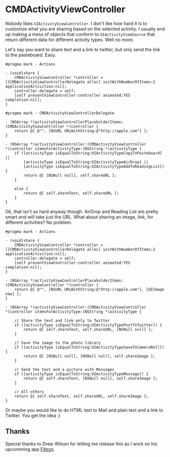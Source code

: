 # CMDActivityViewController

Nobody likes `UIActivityViewController`. I don't like how hard it is to customize what you are sharing based on the selected activity. I usually end up making a mess of objects that conform to `UIActivityItemSource` that return different data for different activity types. Well no more.

Let's say you want to share text and a link to twitter, but only send the link to the pasteboard. Easy.

```
#pragma mark - Actions

- (void)share {
    CMDActivityViewController *controller = [[CMDActivityViewControllerDelegate alloc] initWithNumberOfItems:2 applicationActivities:nil];
    controller.delegate = self;
    [self presentViewController:controller animated:YES completion:nil];
}

#pragma mark - CMDActivityViewControllerDelegate

- (NSArray *)activityViewControllerPlaceholderItems:(CMDActivityViewController *)controller {
    return @[ @"", [NSURL URLWithString:@"http://apple.com"] ];
}

- (NSArray *)activityViewController:(CMDActivityViewController *)controller itemsForActivityType:(NSString *)activityType {
    if ([activityType isEqualToString:UIActivityTypeCopyToPasteboard] ||
        [activityType isEqualToString:UIActivityTypeAirDrop] ||
        [activityType isEqualToString:UIActivityTypeAddToReadingList]) {
        return @[ [NSNull null], self.shareURL ];
    }

    else {
        return @[ self.shareText, self.shareURL ];
    }
}
```

Ok, that isn't so hard anyway though. AirDrop and Reading List are pretty smart and will take just the URL. What about sharing an image, link, for different activities? No problem.

```
#pragma mark - Actions

- (void)share {
    CMDActivityViewController *controller = [[CMDActivityViewControllerDelegate alloc] initWithNumberOfItems:2 applicationActivities:nil];
    controller.delegate = self;
    [self presentViewController:controller animated:YES completion:nil];
}

- (NSArray *)activityViewControllerPlaceholderItems:(CMDActivityViewController *)controller {
    return @[ @"", [NSURL URLWithString:@"http://apple.com"], [UIImage new] ];
}

- (NSArray *)activityViewController:(CMDActivityViewController *)controller itemsForActivityType:(NSString *)activityType {

    // Share the text and link only to Twitter
    if ([activityType isEqualToString:UIActivityTypePostToTwitter]) {
        return @[ self.shareText, self.shareURL, [NSNull null] ];
    }

    // Save the image to the photo library
    if ([activityType isEqualToString:UIActivityTypeSaveToCameraRoll]) {
        return @[ [NSNull null], [NSNull null], self.shareImage ];
    }

    // Send the text and a picture with Messages
    if ([activityType isEqualToString:UIActivityTypeMessage]) {
        return @[ self.shareText, [NSNull null], self.shareImage ];
    }

    // All others
    return @[ self.shareText, self.shareURL, self.shareImage ];
}
```

Or maybe you would like to do HTML text to Mail and plain text and a link to Twitter. You get the idea :)

## Thanks

Special thanks to Drew Wilson for letting me release this as I work on his upcomming app [Filtron](https://filtron.co).
